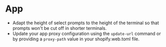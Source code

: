 <!--
If your feature is significant enough that CLI users will want to know about it,
write a short summary sentence here. This is a draft document and will be
finalized when a new minor version is released.

Notes should look like this:

# App

* *A cool thing.* Rather than doing the annoying thing you used to do, you can
now do a different and much cooler thing.
* *A faster thing.* The `command` command was sped up by 3x in most cases.

# Theme

* *Another cool thing.* You get the idea by now.
-->

# App

* Adapt the height of select prompts to the height of the terminal so that prompts won't be cut off in shorter terminals.
* Update your app proxy configuration using the `update-url` command or by providing a `proxy-path` value in your shopify.web.toml file.

